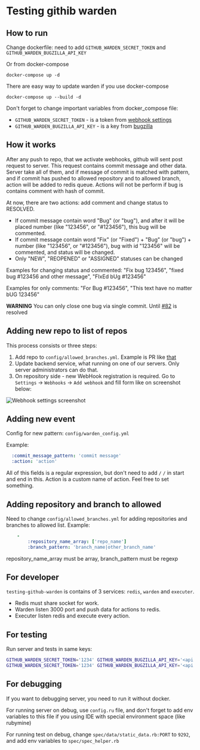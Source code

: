 # Testing githib warden

## How to run

Change dockerfile: need to add `GITHUB_WARDEN_SECRET_TOKEN` and `GITHUB_WARDEN_BUGZILLA_API_KEY`

Or from docker-compose

```shell
docker-compose up -d
```

There are easy way to update warden if you use docker-compose

```shell
docker-compose up --build -d
```

Don't forget to change important variables from docker_compose file:

* `GITHUB_WARDEN_SECRET_TOKEN` - is a token from [webhook settings](https://developer.github.com/webhooks/securing/)
* `GITHUB_WARDEN_BUGZILLA_API_KEY` - is a key from [bugzilla](https://bugzilla.readthedocs.io/en/latest/integrating/auth-delegation.html)

## How it works

After any push to repo, that we activate webhooks, github will
sent post request to server.
This request contains commit message and other data.
Server take all of them, and if message of commit is matched
with pattern, and if commit has pushed to allowed repository
and to allowed branch, action will be added to redis queue.
Actions will not be perform if bug is contains comment with hash of commit.

At now, there are two actions: add comment and change status to RESOLVED.

* If commit message contain word "Bug" (or "bug"),
  and after it will be placed number (like "123456", or "#123456"),
  this bug will be commented.
* If commit message contain word "Fix" (or "Fixed") +
  "Bug" (or "bug") +  number (like "123456", or "#123456"),
  bug with id "123456" will be commented, and status will be changed.
* Only "NEW", "REOPENED" or "ASSIGNED" statuses can be changed

Examples for changing status and commented:
"Fix bug 123456", "fixed bug #123456 and other message", "FIxEd bUg #123456"

Examples for only comments:
"For Bug #123456", "This text have no matter bUG 123456"

**WARNING** You can only close one bug via single commit.
Until [#82](https://github.com/ONLYOFFICE-QA/testing-github-warden/issues/82)
is resolved

## Adding new repo to list of repos

This process consists or three steps:

1. Add repo to `config/allowed_branches.yml`. Example is PR like [that](https://github.com/ONLYOFFICE-QA/testing-github-warden/pull/564)
2. Update backend service, what running on one of our servers.
  Only server administrators can do that.
3. On repository side - new WebHook registration is required.
Go to `Settings` -> `Webhooks` -> `Add webhook` and
fill form like on screenshot below:

![Webhook settings screenshot](https://github.com/ONLYOFFICE-QA/testing-github-warden/assets/154601125/2bde6cc2-ccc4-48d6-978a-f3fa2ac595fb "Webhook settings screenshot")

## Adding new event

Config for new pattern: `config/warden_config.yml`

Example:

```yaml
  :commit_message_pattern: 'commit message'
  :action: 'action'
```

All of this fields is a regular expression,
but don't need to add `/` `/`  in start and end in this.
Action is a custom name of action. Feel free to set something.

## Adding repository and branch to allowed

Need to change `config/allowed_branches.yml` for adding repositories
and branches to allowed list.
Example:

```yaml
    -
        :repository_name_array: ['repo_name']
        :branch_pattern: 'branch_name|other_branch_name'
```

repository_name_array must be array, branch_pattern must be regexp

## For developer

`testing-github-warden` is contains of 3 services: `redis`,
`warden` and `executer`.

* Redis must share socket for work.
* Warden listen 3000 port and push data for actions to redis.
* Executer listen redis and execute every action.

## For testing

Run server and tests in same keys:

```bash
GITHUB_WARDEN_SECRET_TOKEN='1234' GITHUB_WARDEN_BUGZILLA_API_KEY='<api key>' docker-compose up -d
GITHUB_WARDEN_SECRET_TOKEN='1234' GITHUB_WARDEN_BUGZILLA_API_KEY='<api key>' bundle exec rspec spec/tests/
```

## For debugging

If you want to debugging server, you need to run it without docker.

For running server on debug, use `config.ru` file,
and don't forget to add env variables to this file
if you using IDE with special environment space (like rubymine)

For running test on debug, change `spec/data/static_data.rb:PORT` to `9292`,
and add env variables to `spec/spec_helper.rb`
